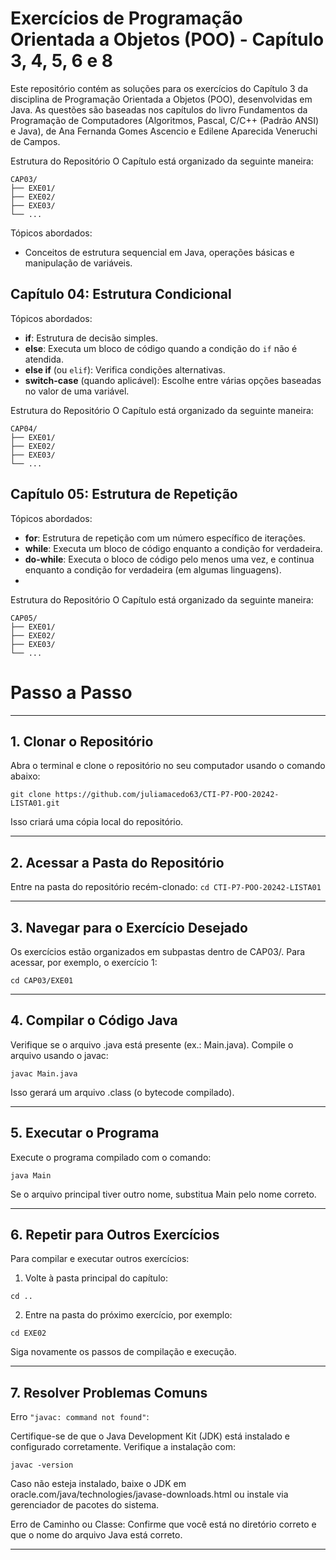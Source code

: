 # Exercícios de Programação Orientada a Objetos (POO) - Capítulo 3, 4, 5, 6 e 8


Este repositório contém as soluções para os exercícios do Capítulo 3 da disciplina de Programação Orientada a Objetos (POO), desenvolvidas em Java. As questões são baseadas nos capítulos do livro Fundamentos da Programação de Computadores (Algoritmos, Pascal, C/C++ (Padrão ANSI) e Java), de Ana Fernanda Gomes Ascencio e Edilene Aparecida Veneruchi de Campos.

Estrutura do Repositório O Capítulo está organizado da seguinte maneira:

```
CAP03/
├── EXE01/
├── EXE02/
├── EXE03/
└── ...
```

Tópicos abordados: 
- Conceitos de estrutura sequencial em Java, operações básicas e manipulação de variáveis.

## Capítulo 04: Estrutura Condicional
Tópicos abordados:
- **if**: Estrutura de decisão simples.
- **else**: Executa um bloco de código quando a condição do `if` não é atendida.
- **else if** (ou `elif`): Verifica condições alternativas.
- **switch-case** (quando aplicável): Escolhe entre várias opções baseadas no valor de uma variável.
  
Estrutura do Repositório O Capítulo está organizado da seguinte maneira:

```
CAP04/
├── EXE01/
├── EXE02/
├── EXE03/
└── ...
```
## Capítulo 05: Estrutura de Repetição
Tópicos abordados:
- **for**: Estrutura de repetição com um número específico de iterações.
- **while**: Executa um bloco de código enquanto a condição for verdadeira.
- **do-while**: Executa o bloco de código pelo menos uma vez, e continua enquanto a condição for verdadeira (em algumas linguagens).
- 
Estrutura do Repositório O Capítulo está organizado da seguinte maneira:

```
CAP05/
├── EXE01/
├── EXE02/
├── EXE03/
└── ...
```
# Passo a Passo

---

## 1. Clonar o Repositório

Abra o terminal e clone o repositório no seu computador usando o comando abaixo:

```git clone https://github.com/juliamacedo63/CTI-P7-POO-20242-LISTA01.git```

Isso criará uma cópia local do repositório.


---

## 2. Acessar a Pasta do Repositório

Entre na pasta do repositório recém-clonado:
```cd CTI-P7-POO-20242-LISTA01```


---

## 3. Navegar para o Exercício Desejado

Os exercícios estão organizados em subpastas dentro de CAP03/. Para acessar, por exemplo, o exercício 1:

```cd CAP03/EXE01```


---

## 4. Compilar o Código Java

Verifique se o arquivo .java está presente (ex.: Main.java). Compile o arquivo usando o javac:

```javac Main.java```

Isso gerará um arquivo .class (o bytecode compilado).


---

## 5. Executar o Programa

Execute o programa compilado com o comando:

```java Main```

Se o arquivo principal tiver outro nome, substitua Main pelo nome correto.


---

## 6. Repetir para Outros Exercícios

Para compilar e executar outros exercícios:

1. Volte à pasta principal do capítulo:

```cd ..```


2. Entre na pasta do próximo exercício, por exemplo:

```cd EXE02```



Siga novamente os passos de compilação e execução.


---
## 7. Resolver Problemas Comuns

Erro ```"javac: command not found"```: 

Certifique-se de que o Java Development Kit (JDK) está instalado e configurado corretamente. Verifique a instalação com:

```javac -version```

Caso não esteja instalado, baixe o JDK em oracle.com/java/technologies/javase-downloads.html ou instale via gerenciador de pacotes do sistema.

Erro de Caminho ou Classe: Confirme que você está no diretório correto e que o nome do arquivo Java está correto.



---
